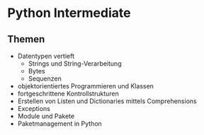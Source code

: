 # Python Intermediate

## Themen

- Datentypen vertieft
  - Strings und String-Verarbeitung
  - Bytes
  - Sequenzen
- objektorientiertes Programmieren und Klassen
- fortgeschrittene Kontrollstrukturen
- Erstellen von Listen und Dictionaries mittels Comprehensions
- Exceptions
- Module und Pakete
- Paketmanagement in Python
